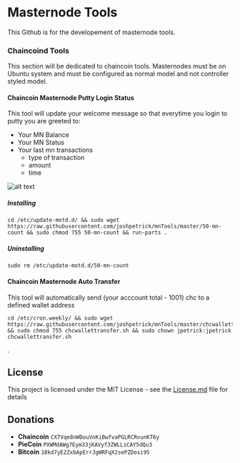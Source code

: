 # Masternode Tools

This Github is for the developement of masternode tools.

### Chaincoind Tools

This section will be dedicated to chaincoin tools. Masternodes must be on Ubuntu system and must be configured as normal model and not
controller styled model.

#### Chaincoin Masternode Putty Login Status

This tool will update your welcome message so that everytime you login to putty you are greeted to:
  * Your MN Balance
  * Your MN Status
  * Your last mn transactions
    * type of transaction
    * amount
    * time
    
 ![alt text](https://github.com/joshpetrick/mnTools/blob/master/MNStatustool.PNG)
    
##### Installing

```
cd /etc/update-motd.d/ && sudo wget https://raw.githubusercontent.com/joshpetrick/mnTools/master/50-mn-count && sudo chmod 755 50-mn-count && run-parts .
```

##### Uninstalling

```
sudo rm /etc/update-motd.d/50-mn-count
```

#### Chaincoin Masternode Auto Transfer

This tool will automatically send (your acccount total - 1001) chc to a defined wallet address

```
cd /etc/cron.weekly/ && sudo wget https://raw.githubusercontent.com/joshpetrick/mnTools/master/chcwallettransfer.sh && sudo chmod 755 chcwallettransfer.sh && sudo chown jpetrick:jpetrick chcwallettransfer.sh
```
.

## License

This project is licensed under the MIT License - see the [License.md](LICENSE.md) file for details

## Donations

* <b>Chaincoin</b> ```CX7Vqe8nWDouVnKiBwfvaPGLRCRvunKT6y```
* <b>PieCoin</b>   ```PXWMdAWg7Eym33jKAVyf3ZWLLiCAY5dQu3```
* <b>Bitcoin</b>   ```18kd7yE2ZxbApErrJgWRFqX2sePZDosi95```

